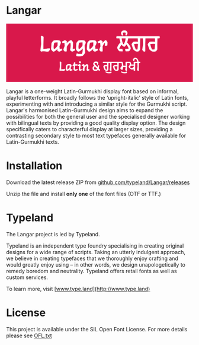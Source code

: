 # Langar

![alt tag](https://github.com/ammazzarella/Langar/blob/master/Documentation/Langar%20Sample.png)

Langar is a one-weight Latin-Gurmukhi display font based on informal, playful letterforms. 
It broadly follows the ‘upright-italic’ style of Latin fonts, experimenting with and introducing a similar style for the Gurmukhi script. 
Langar's harmonised Latin-Gurmukhi design aims to expand the possibilities for both the general user and the specialised designer working with bilingual texts by providing a good quality display option. 
The design specifically caters to characterful display at larger sizes, providing a contrasting secondary style to most text typefaces generally available for Latin-Gurmukhi texts.

# Installation

Download the latest release ZIP from [github.com/typeland/Langar/releases](https://github.com/typeland/Langar/releases)

Unzip the file and install **only one** of the font files (OTF or TTF.)

# Typeland

The Langar project is led by Typeland.

Typeland is an independent type foundry specialising in creating original designs for a wide range of scripts. Taking an utterly indulgent approach, we believe in creating typefaces that we thoroughly enjoy crafting and would greatly enjoy using – in other words, we design unapologetically to remedy boredom and neutrality. Typeland offers retail fonts as well as custom services.

To learn more, visit [www.type.land](http://www.type.land)

# License

This project is available under the SIL Open Font License.
For more details please see [OFL.txt](OFL.txt)

